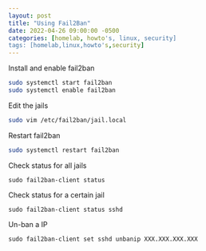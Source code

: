 ```yaml
---
layout: post
title: "Using Fail2Ban"
date: 2022-04-26 09:00:00 -0500
categories: [homelab, howto's, linux, security]
tags: [homelab,linux,howto's,security]
---
```


Install and enable fail2ban
```bash
sudo systemctl start fail2ban
sudo systemctl enable fail2ban
```

Edit the jails

```bash
sudo vim /etc/fail2ban/jail.local
```

Restart fail2ban

```bash
sudo systemctl restart fail2ban
```

Check status for all jails

```sudo fail2ban-client status```

Check status for a certain jail

```sudo fail2ban-client status sshd```

Un-ban a IP

```sudo fail2ban-client set sshd unbanip XXX.XXX.XXX.XXX```

